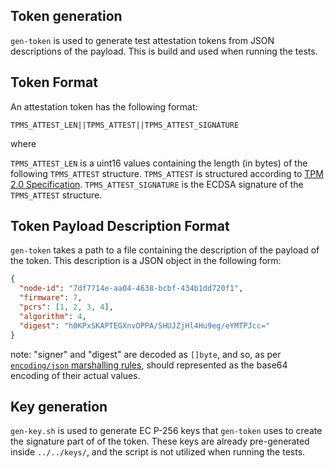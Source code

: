 ## Token generation

`gen-token` is used to generate test attestation tokens from JSON descriptions
of the payload. This is build and used when running the tests.

## Token Format

An attestation token has the following format:

    TPMS_ATTEST_LEN||TPMS_ATTEST||TPMS_ATTEST_SIGNATURE

where

`TPMS_ATTEST_LEN` is a uint16 values containing the length (in bytes) of the
following `TPMS_ATTEST` structure. `TPMS_ATTEST` is structured according to
[TPM 2.0
Specification](https://trustedcomputinggroup.org/wp-content/uploads/TCG_TPM2_r1p59_Part2_Structures_pub.pdf).
`TPMS_ATTEST_SIGNATURE` is the ECDSA signature of the `TPMS_ATTEST` structure.

## Token Payload Description Format

`gen-token` takes a path to a file containing the description of the payload
of the token. This description is a JSON object in the following form:

```json
{
  "node-id": "7df7714e-aa04-4638-bcbf-434b1dd720f1",
  "firmware": 7,
  "pcrs": [1, 2, 3, 4],
  "algorithm": 4,
  "digest": "h0KPxSKAPTEGXnvOPPA/5HUJZjHl4Hu9eg/eYMTPJcc="
}
```

note: "signer" and "digest" are decoded as `[]byte`, and so, as per
[`encoding/json` marshalling rules](https://pkg.go.dev/encoding/json#Marshal),
should represented as the base64 encoding of their actual values.

## Key generation

`gen-key.sh` is used to generate EC P-256 keys that `gen-token` uses to create
the signature part of of the token. These keys are already pre-generated inside
`../../keys/`, and the script is not utilized when running the tests.
